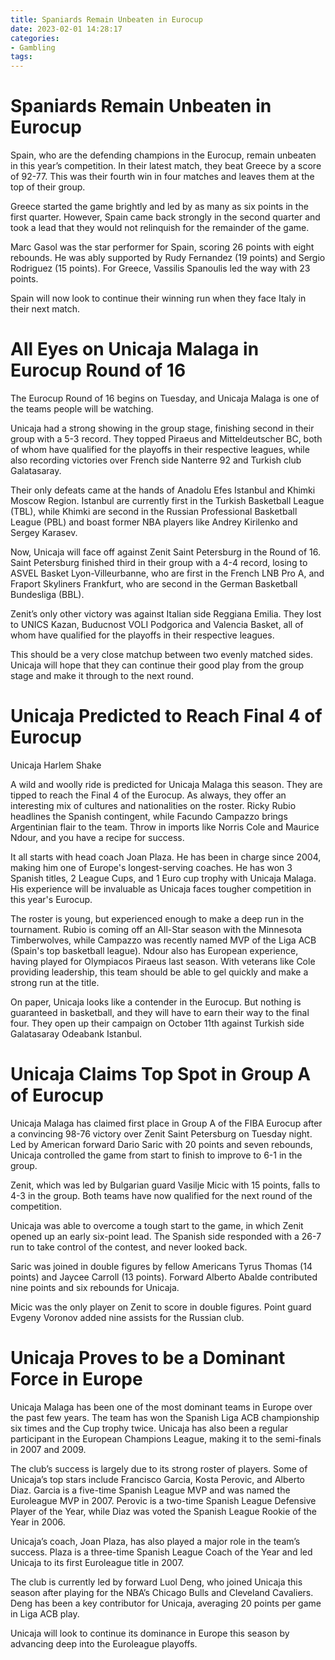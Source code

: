 ```yaml
---
title: Spaniards Remain Unbeaten in Eurocup
date: 2023-02-01 14:28:17
categories:
- Gambling
tags:
---
```



#  Spaniards Remain Unbeaten in Eurocup

Spain, who are the defending champions in the Eurocup, remain unbeaten in this year’s competition. In their latest match, they beat Greece by a score of 92-77. This was their fourth win in four matches and leaves them at the top of their group.

Greece started the game brightly and led by as many as six points in the first quarter. However, Spain came back strongly in the second quarter and took a lead that they would not relinquish for the remainder of the game.

Marc Gasol was the star performer for Spain, scoring 26 points with eight rebounds. He was ably supported by Rudy Fernandez (19 points) and Sergio Rodriguez (15 points). For Greece, Vassilis Spanoulis led the way with 23 points.

Spain will now look to continue their winning run when they face Italy in their next match.

#  All Eyes on Unicaja Malaga in Eurocup Round of 16

The Eurocup Round of 16 begins on Tuesday, and Unicaja Malaga is one of the teams people will be watching.

Unicaja had a strong showing in the group stage, finishing second in their group with a 5-3 record. They topped Piraeus and Mitteldeutscher BC, both of whom have qualified for the playoffs in their respective leagues, while also recording victories over French side Nanterre 92 and Turkish club Galatasaray.

Their only defeats came at the hands of Anadolu Efes Istanbul and Khimki Moscow Region. Istanbul are currently first in the Turkish Basketball League (TBL), while Khimki are second in the Russian Professional Basketball League (PBL) and boast former NBA players like Andrey Kirilenko and Sergey Karasev.

Now, Unicaja will face off against Zenit Saint Petersburg in the Round of 16. Saint Petersburg finished third in their group with a 4-4 record, losing to ASVEL Basket Lyon-Villeurbanne, who are first in the French LNB Pro A, and Fraport Skyliners Frankfurt, who are second in the German Basketball Bundesliga (BBL).

Zenit’s only other victory was against Italian side Reggiana Emilia. They lost to UNICS Kazan, Buducnost VOLI Podgorica and Valencia Basket, all of whom have qualified for the playoffs in their respective leagues.

This should be a very close matchup between two evenly matched sides. Unicaja will hope that they can continue their good play from the group stage and make it through to the next round.

#  Unicaja Predicted to Reach Final 4 of Eurocup

Unicaja Harlem Shake

A wild and woolly ride is predicted for Unicaja Malaga this season. They are tipped to reach the Final 4 of the Eurocup. As always, they offer an interesting mix of cultures and nationalities on the roster. Ricky Rubio headlines the Spanish contingent, while Facundo Campazzo brings Argentinian flair to the team. Throw in imports like Norris Cole and Maurice Ndour, and you have a recipe for success.

It all starts with head coach Joan Plaza. He has been in charge since 2004, making him one of Europe's longest-serving coaches. He has won 3 Spanish titles, 2 League Cups, and 1 Euro cup trophy with Unicaja Malaga. His experience will be invaluable as Unicaja faces tougher competition in this year's Eurocup.

The roster is young, but experienced enough to make a deep run in the tournament. Rubio is coming off an All-Star season with the Minnesota Timberwolves, while Campazzo was recently named MVP of the Liga ACB (Spain's top basketball league). Ndour also has European experience, having played for Olympiacos Piraeus last season. With veterans like Cole providing leadership, this team should be able to gel quickly and make a strong run at the title.

On paper, Unicaja looks like a contender in the Eurocup. But nothing is guaranteed in basketball, and they will have to earn their way to the final four. They open up their campaign on October 11th against Turkish side Galatasaray Odeabank Istanbul.

#  Unicaja Claims Top Spot in Group A of Eurocup

Unicaja Malaga has claimed first place in Group A of the FIBA Eurocup after a convincing 98-76 victory over Zenit Saint Petersburg on Tuesday night. Led by American forward Dario Saric with 20 points and seven rebounds, Unicaja controlled the game from start to finish to improve to 6-1 in the group.

Zenit, which was led by Bulgarian guard Vasilje Micic with 15 points, falls to 4-3 in the group. Both teams have now qualified for the next round of the competition.

Unicaja was able to overcome a tough start to the game, in which Zenit opened up an early six-point lead. The Spanish side responded with a 26-7 run to take control of the contest, and never looked back.

Saric was joined in double figures by fellow Americans Tyrus Thomas (14 points) and Jaycee Carroll (13 points). Forward Alberto Abalde contributed nine points and six rebounds for Unicaja.

Micic was the only player on Zenit to score in double figures. Point guard Evgeny Voronov added nine assists for the Russian club.

#  Unicaja Proves to be a Dominant Force in Europe

Unicaja Malaga has been one of the most dominant teams in Europe over the past few years. The team has won the Spanish Liga ACB championship six times and the Cup trophy twice. Unicaja has also been a regular participant in the European Champions League, making it to the semi-finals in 2007 and 2009.

The club’s success is largely due to its strong roster of players. Some of Unicaja’s top stars include Francisco Garcia, Kosta Perovic, and Alberto Diaz. Garcia is a five-time Spanish League MVP and was named the Euroleague MVP in 2007. Perovic is a two-time Spanish League Defensive Player of the Year, while Diaz was voted the Spanish League Rookie of the Year in 2006.

Unicaja’s coach, Joan Plaza, has also played a major role in the team’s success. Plaza is a three-time Spanish League Coach of the Year and led Unicaja to its first Euroleague title in 2007.

The club is currently led by forward Luol Deng, who joined Unicaja this season after playing for the NBA’s Chicago Bulls and Cleveland Cavaliers. Deng has been a key contributor for Unicaja, averaging 20 points per game in Liga ACB play.

Unicaja will look to continue its dominance in Europe this season by advancing deep into the Euroleague playoffs.